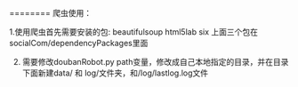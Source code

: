 ========
爬虫使用：

1.使用爬虫首先需要安装的包:
    beautifulsoup  html5lab  six
    上面三个包在socialCom/dependencyPackages里面

2. 需要修改doubanRobot.py
    path变量，修改成自己本地指定的目录，并在目录下面新建data/ 和 log/文件夹，和/log/lastlog.log文件

